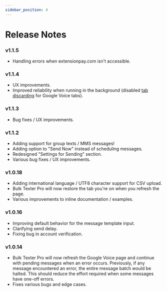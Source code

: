 ```yaml
---
sidebar_position: 4
---
```


# Release Notes

### v1.1.5
- Handling errors when extensionpay.com isn't accessible.

### v1.1.4
- UX improvements.
- Improved reliability when running in the background (disabled [tab discarding](https://developer.chrome.com/blog/tab-discarding/) for Google Voice tabs).

### v1.1.3
- Bug fixes / UX improvements.

### v1.1.2
- Adding support for group texts / MMS messages!
- Adding option to "Send Now" instead of scheduling messages.
- Redesigned "Settings for Sending" section.
- Various bug fixes / UX improvements.

### v1.0.18
- Adding international language / UTF8 character support for CSV upload.
- Bulk Texter Pro will now restore the tab you're on when you refresh the page.
- Various improvements to inline documentation / examples.

### v1.0.16
- Improving default behavior for the message template input.
- Clarifying send delay.
- Fixing bug in account verification.

### v1.0.14
- Bulk Texter Pro will now refresh the Google Voice page and continue with pending messages when an error occurs. Previously, if any message encountered an error, the entire message batch would be halted. This should reduce the effort required when some messages have one-off errors.
- Fixes various bugs and edge cases.